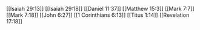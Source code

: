 [[Isaiah 29:13]]
[[Isaiah 29:18]]
[[Daniel 11:37]]
[[Matthew 15:3]]
[[Mark 7:7]]
[[Mark 7:18]]
[[John 6:27]]
[[1 Corinthians 6:13]]
[[Titus 1:14]]
[[Revelation 17:18]]
